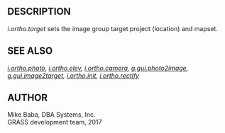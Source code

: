 ## DESCRIPTION

*i.ortho.target* sets the image group target project (location) and
mapset.

## SEE ALSO

*[i.ortho.photo](i.ortho.photo.md), [i.ortho.elev](i.ortho.elev.md),
[i.ortho.camera](i.ortho.camera.md),
[g.gui.photo2image](g.gui.photo2image.md),
[g.gui.image2target](g.gui.image2target.md),
[i.ortho.init](i.ortho.init.md), [i.ortho.rectify](i.ortho.rectify.md)*

## AUTHOR

Mike Baba, DBA Systems, Inc.  
GRASS development team, 2017
